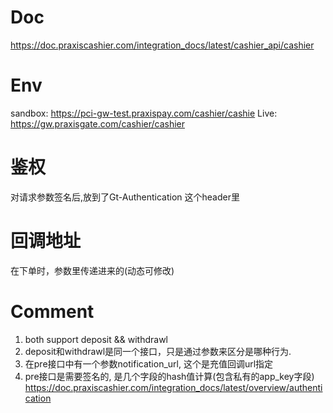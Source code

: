 Doc
==============
https://doc.praxiscashier.com/integration_docs/latest/cashier_api/cashier


Env
==============
sandbox: https://pci-gw-test.praxispay.com/cashier/cashie
Live: https://gw.praxisgate.com/cashier/cashier


鉴权
==============
对请求参数签名后,放到了Gt-Authentication 这个header里


回调地址
==============
在下单时，参数里传递进来的(动态可修改)


Comment
===============
1. both support deposit && withdrawl
2. deposit和withdrawl是同一个接口，只是通过参数来区分是哪种行为.
3. 在pre接口中有一个参数notification_url, 这个是充值回调url指定
4. pre接口是需要签名的, 是几个字段的hash值计算(包含私有的app_key字段) https://doc.praxiscashier.com/integration_docs/latest/overview/authentication 